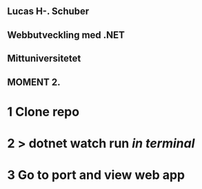 ## Lucas H-. Schuber
## Webbutveckling med .NET
## Mittuniversitetet

## MOMENT 2.

# 1 Clone repo
# 2 > dotnet watch run *in terminal*
# 3 Go to port and view web app


